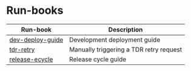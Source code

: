 # Run-books

| Run-book                                        | Description                             |
| ----------------------------------------------- | --------------------------------------- |
| [dev-deploy-guide](dev-deploy-guide/README.md)  | Development deployment guide            |
| [tdr-retry](tdr-retry/README.md)                | Manually triggering a TDR retry request |
| [release-ecycle](./release-ecycle/README.md) | Release cycle guide |
